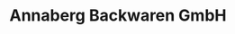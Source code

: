 ---
title: "Annaberg Backwaren GmbH"
url: /annaberg-buchholz/annaberg-backwaren-gmbh/
shop: Bäckerei
---
